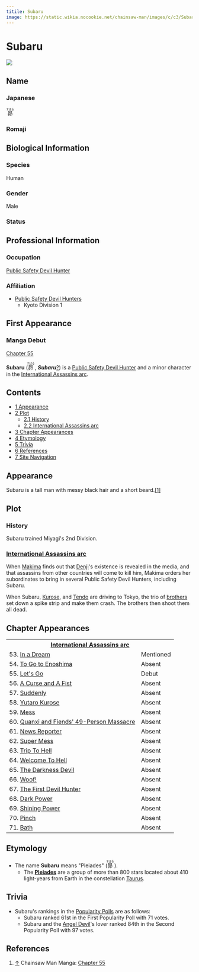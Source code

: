 ```yaml
---
titile: Subaru
image: https://static.wikia.nocookie.net/chainsaw-man/images/c/c3/Subaru.png
---
```


# Subaru

[![](https://static.wikia.nocookie.net/chainsaw-man/images/c/c3/Subaru.png/revision/latest?cb=20200412235131)](https://static.wikia.nocookie.net/chainsaw-man/images/c/c3/Subaru.png/revision/latest?cb=20200412235131)

## Name

### Japanese

<ruby lang="ja"><rb>昴</rb><rp> (</rp><rt>すばる</rt><rp>)</rp></ruby>

### Romaji

## Biological Information

### Species

Human

### Gender

Male

### Status

## Professional Information

### Occupation

[Public Safety Devil Hunter](/wiki/Devil_Hunter#Public_Safety_Devil_Hunters "Devil Hunter")

### Affiliation

-   [Public Safety Devil Hunters](/wiki/Devil_Hunter#Public_Safety_Devil_Hunters "Devil Hunter")
    -   Kyoto Division 1

## First Appearance

### Manga Debut

[Chapter 55](/wiki/Chapter_55 "Chapter 55")

**Subaru** (<ruby lang="ja"><rb>昴</rb><rp> (</rp><rt>すばる</rt><rp>) </rp></ruby> , _****Subaru****_[?](http://en.wikipedia.org/wiki/Help:Installing_Japanese_character_sets "wikipedia:Help:Installing Japanese character sets")) is a [Public Safety Devil Hunter](/wiki/Devil_Hunter "Devil Hunter") and a minor character in the [International Assassins arc](/wiki/International_Assassins_arc "International Assassins arc").

## Contents

-   [1 Appearance](#Appearance)
-   [2 Plot](#Plot)
    -   [2.1 History](#History)
    -   [2.2 International Assassins arc](#International_Assassins_arc)
-   [3 Chapter Appearances](#Chapter_Appearances)
-   [4 Etymology](#Etymology)
-   [5 Trivia](#Trivia)
-   [6 References](#References)
-   [7 Site Navigation](#Site_Navigation)

## Appearance

Subaru is a tall man with messy black hair and a short beard.[\[1\]](#cite_note-Ch55-1)

## Plot

### History

Subaru trained Miyagi's 2nd Division.

### [International Assassins arc](/wiki/International_Assassins_arc "International Assassins arc")

When [Makima](/wiki/Makima "Makima") finds out that [Denji](/wiki/Denji "Denji")'s existence is revealed in the media, and that assassins from other countries will come to kill him, Makima orders her subordinates to bring in several Public Safety Devil Hunters, including Subaru.

When Subaru, [Kurose](/wiki/Kurose "Kurose"), and [Tendo](/wiki/Tendo "Tendo") are driving to Tokyo, the trio of [brothers](/wiki/American_Thugs "American Thugs") set down a spike strip and make them crash. The brothers then shoot them all dead.

## Chapter Appearances

<table><tbody><tr><th colspan="2"><center><a href="/wiki/International_Assassins_arc" title="International Assassins arc"><span>International Assassins arc</span></a></center></th></tr><tr><td>53. <a href="/wiki/Chapter_53" title="Chapter 53">In a Dream</a></td><td><span>Mentioned</span></td></tr><tr><td>54. <a href="/wiki/Chapter_54" title="Chapter 54">To Go to Enoshima</a></td><td><span>Absent</span></td></tr><tr><td>55. <a href="/wiki/Chapter_55" title="Chapter 55">Let's Go</a></td><td><span>Debut</span></td></tr><tr><td>56. <a href="/wiki/Chapter_56" title="Chapter 56">A Curse and A Fist</a></td><td><span>Absent</span></td></tr><tr><td>57. <a href="/wiki/Chapter_57" title="Chapter 57">Suddenly</a></td><td><span>Absent</span></td></tr><tr><td>58. <a href="/wiki/Chapter_58" title="Chapter 58">Yutaro Kurose</a></td><td><span>Absent</span></td></tr><tr><td>59. <a href="/wiki/Chapter_59" title="Chapter 59">Mess</a></td><td><span>Absent</span></td></tr><tr><td>60. <a href="/wiki/Chapter_60" title="Chapter 60">Quanxi and Fiends' 49-Person Massacre</a></td><td><span>Absent</span></td></tr><tr><td>61. <a href="/wiki/Chapter_61" title="Chapter 61">News Reporter</a></td><td><span>Absent</span></td></tr><tr><td>62. <a href="/wiki/Chapter_62" title="Chapter 62">Super Mess</a></td><td><span>Absent</span></td></tr><tr><td>63. <a href="/wiki/Chapter_63" title="Chapter 63">Trip To Hell</a></td><td><span>Absent</span></td></tr><tr><td>64. <a href="/wiki/Chapter_64" title="Chapter 64">Welcome To Hell</a></td><td><span>Absent</span></td></tr><tr><td>65. <a href="/wiki/Chapter_65" title="Chapter 65">The Darkness Devil</a></td><td><span>Absent</span></td></tr><tr><td>66. <a href="/wiki/Chapter_66" title="Chapter 66">Woof!</a></td><td><span>Absent</span></td></tr><tr><td>67. <a href="/wiki/Chapter_67" title="Chapter 67">The First Devil Hunter</a></td><td><span>Absent</span></td></tr><tr><td>68. <a href="/wiki/Chapter_68" title="Chapter 68">Dark Power</a></td><td><span>Absent</span></td></tr><tr><td>69. <a href="/wiki/Chapter_69" title="Chapter 69">Shining Power</a></td><td><span>Absent</span></td></tr><tr><td>70. <a href="/wiki/Chapter_70" title="Chapter 70">Pinch</a></td><td><span>Absent</span></td></tr><tr><td>71. <a href="/wiki/Chapter_71" title="Chapter 71">Bath</a></td><td><span>Absent</span></td></tr></tbody></table>

## Etymology

-   The name **Subaru** means "Pleiades" (<ruby lang="ja"><rb>昴</rb><rp> (</rp><rt>すばる</rt><rp>) </rp></ruby> ).
    -   The **[Pleiades](https://en.wikipedia.org/wiki/Pleiades)** are a group of more than 800 stars located about 410 light-years from Earth in the constellation [Taurus](https://en.wikipedia.org/wiki/Taurus_(constellation)).

## Trivia

-   Subaru's rankings in the [Popularity Polls](/wiki/Popularity_Polls "Popularity Polls") are as follows:
    -   Subaru ranked 61st in the First Popularity Poll with 71 votes.
    -   Subaru and the [Angel Devil](/wiki/Angel_Devil "Angel Devil")'s lover ranked 84th in the Second Popularity Poll with 97 votes.

## References

1.  [↑](#cite_ref-Ch55_1-0) Chainsaw Man Manga: [Chapter 55](/wiki/Chapter_55 "Chapter 55")